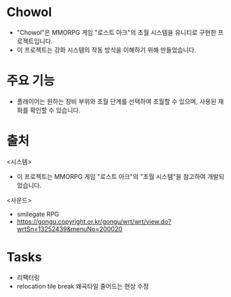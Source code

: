 # Chowol
- "Chowol"은 MMORPG 게임 "로스트 아크"의 초월 시스템을 유니티로 구현한 프로젝트입니다.
- 이 프로젝트는 강화 시스템의 작동 방식을 이해하기 위해 만들었습니다.

# 주요 기능
- 플레이어는 원하는 장비 부위와 초월 단계를 선택하여 초월할 수 있으며, 사용된 재화를 확인할 수 있습니다.

# 출처
<시스템>
- 이 프로젝트는 MMORPG 게임 "로스트 아크"의 "초월 시스템"을 참고하여 개발되었습니다.

<사운드>
- smilegate RPG
- https://gongu.copyright.or.kr/gongu/wrt/wrt/view.do?wrtSn=13252439&menuNo=200020

# Tasks
- 리팩터링
- relocation tile break 왜곡타일 줄어드는 현상 수정